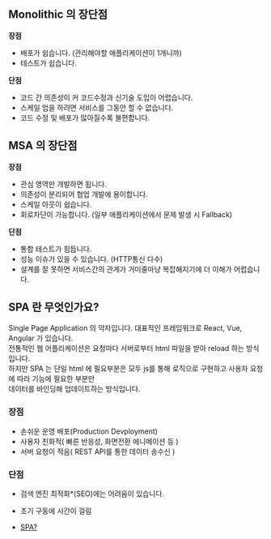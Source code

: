 
## Monolithic 의 장단점

**장점**

- 배포가 쉽습니다. (관리해야할 애플리케이션이 1개니까)
- 테스트가 쉽습니다.

**단점**

- 코드 간 의존성이 커 코드수정과 신기술 도입이 어렵습니다.
- 스케일 업을 하려면 서비스를 그동안 할 수 없습니다.
- 코드 수정 및 배포가 많아질수록 불편합니다.


## MSA 의 장단점

**장점**

- 관심 영역만 개발하면 됩니다.
- 의존성이 분리되어 협업 개발에 용이합니다.
- 스케일 아웃이 쉽습니다.
- 회로차단이 가능합니다. (일부 애플리케이션에서 문제 발생 시 Fallback)

**단점**

- 통합 테스트가 힘듭니다.
- 성능 이슈가 있을 수 있습니다. (HTTP통신 다수)
- 설계를 잘 못하면 서비스간의 관계가 거미줄마냥 복잡해지기에 더 이해가 어렵습니다.


## SPA 란 무엇인가요?
Single Page Application 의 약자입니다. 대표적인 프레임워크로 React, Vue, Angular 가 있습니다.  
전통적인 웹 어플리케이션은 요청마다 서버로부터 html 파일을 받아 reload 하는 방식입니다.  
하지만 SPA 는 단일 html 에 필요부분은 모두 js를 통해 로직으로 구현하고 사용자 요청에 따라 기능에 필요한 부분만  
데이터를 바인딩해 업데이트하는 방식입니다.  

### 장점
- 손쉬운 운영 배포(Production Devployment)
- 사용자 친화적( 빠른 반응성, 화면전환 에니메이션 등 )
- 서버 요청이 적음( REST API를 통한 데이터 송수신 )
 

### 단점
- 검색 엔진 최적화*(SEO)에는 어려움이 있습니다.
- 초기 구동에 시간이 걸림

- [SPA?](http://devstory.ibksplatform.com/2017/08/spasigle-page-applications.html)
